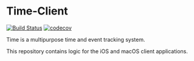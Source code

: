 # Time-Client

[![Build Status](https://github.com/tornquist/time-client/actions/workflows/ci.yml/badge.svg?branch=master)](https://github.com/Tornquist/Time-Client/actions) [![codecov](https://codecov.io/gh/Tornquist/Time-Client/branch/master/graph/badge.svg)](https://codecov.io/gh/Tornquist/Time-Client)

Time is a multipurpose time and event tracking system.

This repository contains logic for the iOS and macOS client applications.
